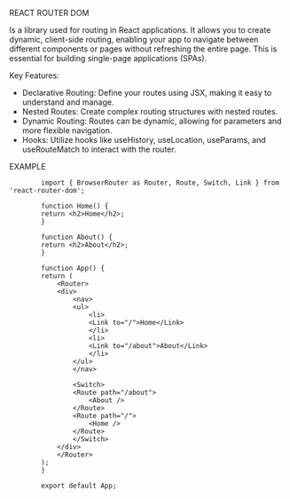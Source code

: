 REACT ROUTER DOM

Is a library used for routing in React applications. It allows you to create dynamic, client-side routing, enabling your app to navigate between different components or pages without refreshing the entire page. This is essential for building single-page applications (SPAs).

Key Features:

- Declarative Routing: Define your routes using JSX, making it easy to understand and manage.
- Nested Routes: Create complex routing structures with nested routes.
- Dynamic Routing: Routes can be dynamic, allowing for parameters and more flexible navigation.
- Hooks: Utilize hooks like useHistory, useLocation, useParams, and useRouteMatch to interact with the router.

EXAMPLE 

            import { BrowserRouter as Router, Route, Switch, Link } from 'react-router-dom';

            function Home() {
            return <h2>Home</h2>;
            }

            function About() {
            return <h2>About</h2>;
            }

            function App() {
            return (
                <Router>
                <div>
                    <nav>
                    <ul>
                        <li>
                        <Link to="/">Home</Link>
                        </li>
                        <li>
                        <Link to="/about">About</Link>
                        </li>
                    </ul>
                    </nav>

                    <Switch>
                    <Route path="/about">
                        <About />
                    </Route>
                    <Route path="/">
                        <Home />
                    </Route>
                    </Switch>
                </div>
                </Router>
            );
            }

            export default App;
